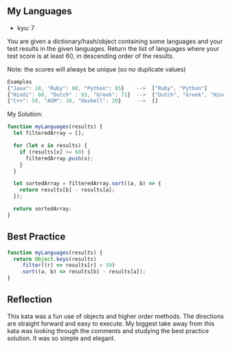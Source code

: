 ## My Languages

- kyu: 7

You are given a dictionary/hash/object containing some languages and your test results in the given languages. Return the list of languages where your test score is at least 60, in descending order of the results.

Note: the scores will always be unique (so no duplicate values)

```javascript
Examples
{"Java": 10, "Ruby": 80, "Python": 65}    -->  ["Ruby", "Python"]
{"Hindi": 60, "Dutch" : 93, "Greek": 71}  -->  ["Dutch", "Greek", "Hindi"]
{"C++": 50, "ASM": 10, "Haskell": 20}     -->  []
```

My Solution:

```javascript
function myLanguages(results) {
  let filteredArray = [];

  for (let x in results) {
    if (results[x] >= 60) {
      filteredArray.push(x);
    }
  }

  let sortedArray = filteredArray.sort((a, b) => {
    return results[b] - results[a];
  });

  return sortedArray;
}
```

## Best Practice

```javascript
function myLanguages(results) {
  return Object.keys(results)
    .filter((r) => results[r] > 59)
    .sort((a, b) => results[b] - results[a]);
}
```

## Reflection

This kata was a fun use of objects and higher order methods. The directions are straight forward and easy to execute.
My biggest take away from this kata was looking through the comments and studying the best practice solution. It was so simple and elegant.

<!-- This challenge wasn't to difficult. I rationalized this problem with a similar lab I did called
Mars Rover from Ironhack. Similarly I had to keep track of where I was on a 2D Grid. I remember
that I had an object that kept track of N, S, E, W so i applied the same logic. I did get stuck and
had to look for some help and found [Snail](https://www.youtube.com/watch?v=EWYrxOsBX58) that was perfect explaination to my positioning difficulties. Essentially, I created an object where I kept track of my row
& Col upper and Lower bounds to trace my path as a snail. Worked to perfection. -->
